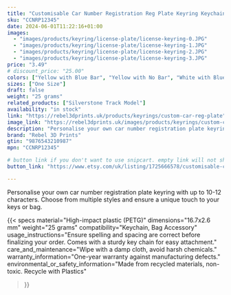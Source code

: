```yaml
---
title: "Customisable Car Number Registration Reg Plate Keyring Keychain Personalised"
sku: "CCNRP12345"
date: 2024-06-01T11:22:16+01:00
images:
  - "images/products/keyring/license-plate/license-keyring-0.JPG"
  - "images/products/keyring/license-plate/license-keyring-1.JPG"
  - "images/products/keyring/license-plate/license-keyring-2.JPG"
  - "images/products/keyring/license-plate/license-keyring-3.JPG"
price: "3.49"
# discount_price: "25.00"
colors: ["Yellow with Blue Bar", "Yellow with No Bar", "White with Blue Bar"]
sizes: ["One Size"]
draft: false
weight: "25 grams"
related_products: ["Silverstone Track Model"]
availability: "in stock"
link: "https://rebel3dprints.uk/products/keyrings/custom-car-reg-plate"
image_link: "https://rebel3dprints.uk/images/products/keyrings/custom-car-reg-plate-keyring.jpeg"
description: "Personalise your own car number registration plate keyring with up to 10-12 characters. Choose from multiple styles and ensure a unique touch to your keys or bag."
brand: "Rebel 3D Prints"
gtin: "9876543210987"
mpn: "CCNRP12345"

# button link if you don't want to use snipcart. empty link will not show button
button_link: "https://www.etsy.com/uk/listing/1725666578/customisable-car-number-registration-reg?ref=listings_manager_grid"

---
```


Personalise your own car number registration plate keyring with up to 10-12 characters. Choose from multiple styles and ensure a unique touch to your keys or bag.

{{< specs
    material="High-impact plastic (PETG)"
    dimensions="16.7x2.6 mm"
    weight="25 grams"
    compatibility="Keychain, Bag Accessory"
    usage_instructions="Ensure spelling and spacing are correct before finalizing your order. Comes with a sturdy key chain for easy attachment."
    care_and_maintenance="Wipe with a damp cloth, avoid harsh chemicals."
    warranty_information="One-year warranty against manufacturing defects."
    environmental_or_safety_information="Made from recycled materials, non-toxic. Recycle with Plastics"
>}}

